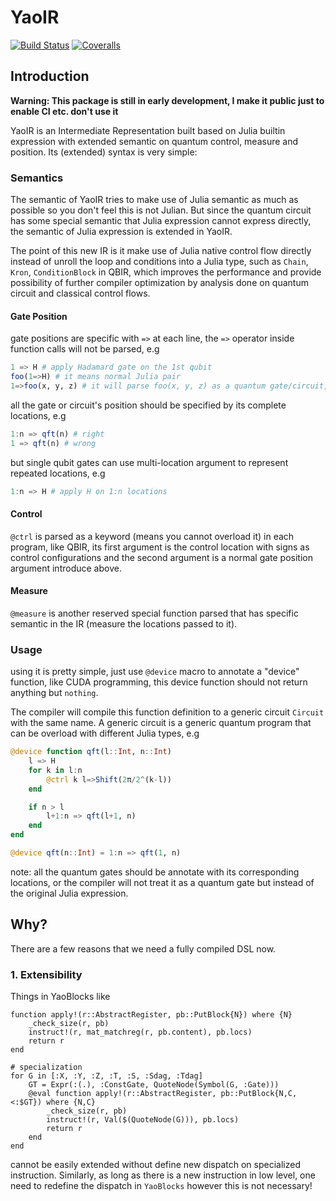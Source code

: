 # YaoIR

[![Build Status](https://travis-ci.com/QuantumBFS/YaoIR.jl.svg?branch=master)](https://travis-ci.com/QuantumBFS/YaoIR.jl)
[![Coveralls](https://coveralls.io/repos/github/QuantumBFS/YaoIR.jl/badge.svg?branch=master)](https://coveralls.io/github/QuantumBFS/YaoIR.jl?branch=master)

## Introduction

**Warning: This package is still in early development, I make it public just to enable CI etc. don't use it**

YaoIR is an Intermediate Representation built based on
Julia builtin expression with extended semantic on quantum control, measure and position. Its (extended) syntax is very simple:

### Semantics

The semantic of YaoIR tries to make use of Julia semantic as much as possible so you don't feel this
is not Julian. But since the quantum circuit has some
special semantic that Julia expression cannot express
directly, the semantic of Julia expression is extended in YaoIR.

The point of this new IR is it make use of Julia native
control flow directly instead of unroll the loop and conditions into a Julia type, such as `Chain`, `Kron`,
`ConditionBlock` in QBIR, which improves the performance and provide possibility of further compiler
optimization by analysis done on quantum circuit and classical control flows.

#### Gate Position
gate positions are specific with `=>` at each line,
the `=>` operator inside function calls will not be
parsed, e.g


```jl
1 => H # apply Hadamard gate on the 1st qubit
foo(1=>H) # it means normal Julia pair
1=>foo(x, y, z) # it will parse foo(x, y, z) as a quantum gate/circuit, but will error later if type inference finds they are not.
```

all the gate or circuit's position should be specified by its complete locations, e.g

```jl
1:n => qft(n) # right
1 => qft(n) # wrong
```

but single qubit gates can use multi-location argument
to represent repeated locations, e.g

```jl
1:n => H # apply H on 1:n locations
```

#### Control

`@ctrl` is parsed as a keyword (means you cannot overload it) in each program, like QBIR, its first argument is the control
location with signs as control configurations and the second argument is a normal gate position argument introduce above.

#### Measure

`@measure` is another reserved special function parsed that has specific semantic in the IR (measure the locations passed to it).

### Usage

using it is pretty simple, just use `@device` macro to annotate a "device" function, like CUDA programming, this device function should not return anything but `nothing`.

The compiler will compile this function definition to
a generic circuit `Circuit` with the same name. A generic circuit is a generic quantum program that can
be overload with different Julia types, e.g

```jl
@device function qft(l::Int, n::Int)
    l => H
    for k in l:n
        @ctrl k l=>Shift(2π/2^(k-l))
    end

    if n > l
        l+1:n => qft(l+1, n)
    end
end

@device qft(n::Int) = 1:n => qft(1, n)
```

note: all the quantum gates should be annotate with its corresponding locations, or the compiler will not
treat it as a quantum gate but instead of the original Julia expression.

## Why?

There are a few reasons that we need a fully compiled DSL now.

### 1. Extensibility

Things in YaoBlocks like

```
function apply!(r::AbstractRegister, pb::PutBlock{N}) where {N}
    _check_size(r, pb)
    instruct!(r, mat_matchreg(r, pb.content), pb.locs)
    return r
end

# specialization
for G in [:X, :Y, :Z, :T, :S, :Sdag, :Tdag]
    GT = Expr(:(.), :ConstGate, QuoteNode(Symbol(G, :Gate)))
    @eval function apply!(r::AbstractRegister, pb::PutBlock{N,C,<:$GT}) where {N,C}
        _check_size(r, pb)
        instruct!(r, Val($(QuoteNode(G))), pb.locs)
        return r
    end
end
```

cannot be easily extended without define new dispatch on specialized instruction. Similarly, as long as there is a new instruction in low level, one need to redefine the dispatch in `YaoBlocks` however this is not necessary!
